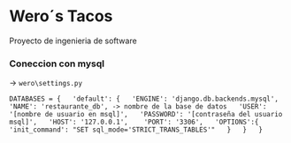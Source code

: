 # Wero´s Tacos
Proyecto de ingenieria de software
### Coneccion con mysql
 -> `wero\settings.py`  
 
 
`DATABASES = {  
    'default': {  
        'ENGINE': 'django.db.backends.mysql',  
        'NAME': 'restaurante_db', -> nombre de la base de datos  
        'USER': '[nombre de usuario en msql]',  
        'PASSWORD': '[contraseña del usuario msql]',  
        'HOST': '127.0.0.1',   
        'PORT': '3306',  
        'OPTIONS':{  
            'init_command': "SET sql_mode='STRICT_TRANS_TABLES'"  
        }  
    }  
}`
